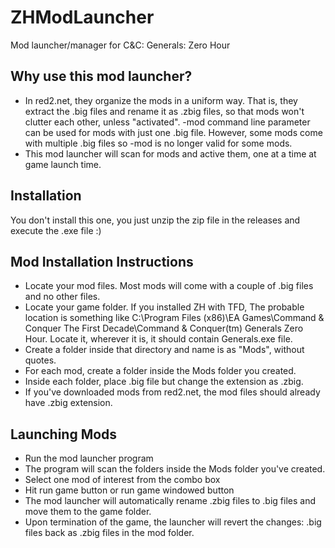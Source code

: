 # ZHModLauncher
Mod launcher/manager for C&amp;C: Generals: Zero Hour

## Why use this mod launcher?
* In red2.net, they organize the mods in a uniform way.
  That is, they extract the .big files and rename it as .zbig files,
  so that mods won't clutter each other, unless "activated".
  -mod command line parameter can be used for mods with just one .big file.
  However, some mods come with multiple .big files so -mod is no longer
  valid for some mods.
* This mod launcher will scan for mods and active them, one at a time
  at game launch time.

## Installation
You don't install this one, you just unzip the zip file in the releases
and execute the .exe file :)

## Mod Installation Instructions
* Locate your mod files. Most mods will come with a couple of .big files
  and no other files.
* Locate your game folder. If you installed ZH with TFD,
  The probable location is something like C:\Program Files (x86)\EA Games\Command & Conquer The First Decade\Command &amp; Conquer(tm) Generals Zero Hour.
  Locate it, wherever it is, it should contain Generals.exe file.
* Create a folder inside that directory and name is as "Mods", without quotes.
* For each mod, create a folder inside the Mods folder you created.
* Inside each folder, place .big file but change the extension as .zbig.
* If you've downloaded mods from red2.net, the mod files should already have .zbig extension.

## Launching Mods
* Run the mod launcher program
* The program will scan the folders inside the Mods folder you've created.
* Select one mod of interest from the combo box
* Hit run game button or run game windowed button
* The mod launcher will automatically rename .zbig files to .big files and move
  them to the game folder.
* Upon termination of the game, the launcher will revert the changes:
  .big files back as .zbig files in the mod folder.
